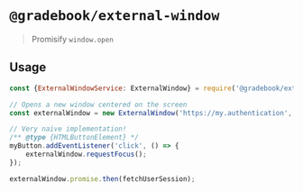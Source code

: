# `@gradebook/external-window`

> Promisify `window.open`

## Usage

```js
const {ExternalWindowService: ExternalWindow} = require('@gradebook/external-window');

// Opens a new window centered on the screen
const externalWindow = new ExternalWindow('https://my.authentication', 'Log in to your account');

// Very naive implementation!
/** @type {HTMLButtonElement} */
myButton.addEventListener('click', () => {
	externalWindow.requestFocus();
});

externalWindow.promise.then(fetchUserSession);
```
